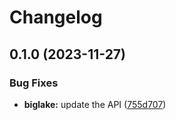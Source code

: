 # Changelog

## 0.1.0 (2023-11-27)


### Bug Fixes

* **biglake:** update the API ([755d707](https://github.com/googleapis/google-api-nodejs-client/commit/755d707cc4f4dfd6b653188e3931f618e905a7ab))
